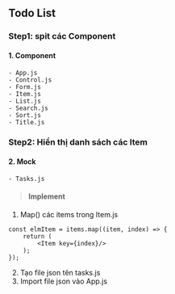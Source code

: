 ## Todo List

### Step1: spit các Component
#### 1. Component
    - App.js
    - Control.js
    - Form.js
    - Item.js
    - List.js
    - Search.js
    - Sort.js
    - Title.js

### Step2: Hiển thị danh sách các Item
#### 2. Mock
    - Tasks.js
    
> #### Implement
1. Map() các items trong Item.js
```
const elmItem = items.map((item, index) => {
    return (
        <Item key={index}/>
    );
});
```
2. Tạo file json tên tasks.js
3. Import file json vào App.js


